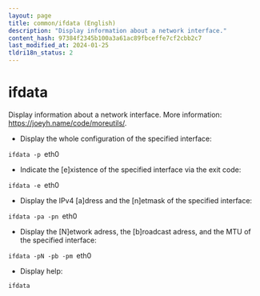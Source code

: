 ```yaml
---
layout: page
title: common/ifdata (English)
description: "Display information about a network interface."
content_hash: 97384f2345b100a3a61ac89fbceffe7cf2cbb2c7
last_modified_at: 2024-01-25
tldri18n_status: 2
---
```

# ifdata

Display information about a network interface.
More information: <https://joeyh.name/code/moreutils/>.

- Display the whole configuration of the specified interface:

`ifdata -p `<span class="tldr-var badge badge-pill bg-dark-lm bg-white-dm text-white-lm text-dark-dm font-weight-bold">eth0</span>

- Indicate the [e]xistence of the specified interface via the exit code:

`ifdata -e `<span class="tldr-var badge badge-pill bg-dark-lm bg-white-dm text-white-lm text-dark-dm font-weight-bold">eth0</span>

- Display the IPv4 [a]dress and the [n]etmask of the specified interface:

`ifdata -pa -pn `<span class="tldr-var badge badge-pill bg-dark-lm bg-white-dm text-white-lm text-dark-dm font-weight-bold">eth0</span>

- Display the [N]etwork adress, the [b]roadcast adress, and the MTU of the specified interface:

`ifdata -pN -pb -pm `<span class="tldr-var badge badge-pill bg-dark-lm bg-white-dm text-white-lm text-dark-dm font-weight-bold">eth0</span>

- Display help:

`ifdata`
